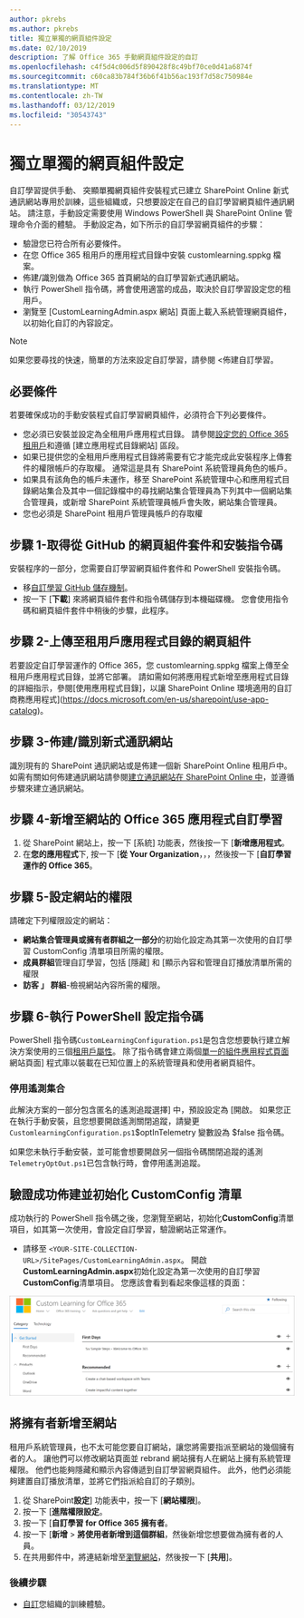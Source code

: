 ```yaml
---
author: pkrebs
ms.author: pkrebs
title: 獨立單獨的網頁組件設定
ms.date: 02/10/2019
description: 了解 Office 365 手動網頁組件設定的自訂
ms.openlocfilehash: c4f5d4c006d5f890428f8c49bf70ce0d41a6874f
ms.sourcegitcommit: c60ca83b784f36b6f41b56ac193f7d58c750984e
ms.translationtype: MT
ms.contentlocale: zh-TW
ms.lasthandoff: 03/12/2019
ms.locfileid: "30543743"
---
```

# <a name="stand-alone-web-part-setup"></a>獨立單獨的網頁組件設定

自訂學習提供手動、 突顯單獨網頁組件安裝程式已建立 SharePoint Online 新式通訊網站專用於訓練，這些組織或，只想要設定在自己的自訂學習網頁組件通訊網站。 請注意，手動設定需要使用 Windows PowerShell 與 SharePoint Online 管理命令介面的體驗。 手動設定為，如下所示的自訂學習網頁組件的步驟：

- 驗證您已符合所有必要條件。
- 在您 Office 365 租用戶的應用程式目錄中安裝 customlearning.sppkg 檔案。
- 佈建/識別做為 Office 365 首頁網站的自訂學習新式通訊網站。
- 執行 PowerShell 指令碼，將會使用適當的成品，取決於自訂學習設定您的租用戶。
- 瀏覽至 [CustomLearningAdmin.aspx 網站] 頁面上載入系統管理網頁組件，以初始化自訂的內容設定。

> [!NOTE]
> 如果您要尋找的快速，簡單的方法來設定自訂學習，請參閱 <<c0>佈建自訂學習。

## <a name="prerequisites"></a>必要條件
若要確保成功的手動安裝程式自訂學習網頁組件，必須符合下列必要條件。 

- 您必須已安裝並設定為全租用戶應用程式目錄。 請參閱[設定您的 Office 365 租用戶](https://docs.microsoft.com/en-us/sharepoint/dev/spfx/set-up-your-developer-tenant#create-app-catalog-site)和遵循 [建立應用程式目錄網站] 區段。 
- 如果已提供您的全租用戶應用程式目錄將需要有它才能完成此安裝程序上傳套件的權限帳戶的存取權。 通常這是具有 SharePoint 系統管理員角色的帳戶。 
- 如果具有該角色的帳戶未運作，移至 SharePoint 系統管理中心和應用程式目錄網站集合及其中一個記錄檔中的尋找網站集合管理員為下列其中一個網站集合管理員，或新增 SharePoint 系統管理員帳戶會失敗，網站集合管理員。 
- 您也必須是 SharePoint 租用戶管理員帳戶的存取權

## <a name="step-1---get-the-web-part-package-and-setup-script-from-github"></a>步驟 1-取得從 GitHub 的網頁組件套件和安裝指令碼
安裝程序的一部分，您需要自訂學習網頁組件套件和 PowerShell 安裝指令碼。

- 移[自訂學習 GitHub 儲存機制](https://github.com/pnp/custom-learning-office-365)。
- 按一下 [**下載**] 來將網頁組件套件和指令碼儲存到本機磁碟機。 您會使用指令碼和網頁組件套件中稍後的步驟，此程序。

## <a name="step-2---upload-the-web-part-to-the-tenant-app-catalog"></a>步驟 2-上傳至租用戶應用程式目錄的網頁組件
若要設定自訂學習運作的 Office 365，您 customlearning.sppkg 檔案上傳至全租用戶應用程式目錄，並將它部署。 請如需如何將應用程式新增至應用程式目錄的詳細指示，參閱[使用應用程式目錄]，以讓 SharePoint Online 環境適用的自訂商務應用程式](https://docs.microsoft.com/en-us/sharepoint/use-app-catalog)。

## <a name="step-3---provisionidentify-a-modern-communication-site"></a>步驟 3-佈建/識別新式通訊網站
識別現有的 SharePoint 通訊網站或是佈建一個新 SharePoint Online 租用戶中。 如需有關如何佈建通訊網站請參閱[建立通訊網站在 SharePoint Online 中](https://support.office.com/en-us/article/create-a-communication-site-in-sharepoint-online-7fb44b20-a72f-4d2c-9173-fc8f59ba50eb)，並遵循步驟來建立通訊網站。

## <a name="step-4---add-the-custom-learning-for-office-365-app-to-the-site"></a>步驟 4-新增至網站的 Office 365 應用程式自訂學習

1. 從 SharePoint 網站上，按一下 [系統] 功能表，然後按一下 [**新增應用程式**。 
2. 在**您的應用程式**下, 按一下 [**從 Your Organization**，，，然後按一下 [**自訂學習運作的 Office 365**。 

## <a name="step-5---set-permissions-for-the-site"></a>步驟 5-設定網站的權限
請確定下列權限設定的網站：
- **網站集合管理員或擁有者群組之一部分**的初始化設定為其第一次使用的自訂學習 CustomConfig 清單項目所需的權限。 
- **成員群組**管理自訂學習，包括 [隱藏] 和 [顯示內容和管理自訂播放清單所需的權限
- **訪客 」 群組**-檢視網站內容所需的權限。 

## <a name="step-6--execute-powershell-configuration-script"></a>步驟 6-執行 PowerShell 設定指令碼
PowerShell 指令碼`CustomLearningConfiguration.ps1`是包含您想要執行建立解決方案使用的三個[租用戶屬性](https://docs.microsoft.com/en-us/sharepoint/dev/spfx/tenant-properties)。 除了指令碼會建立兩個[單一的組件應用程式頁面](https://docs.microsoft.com/en-us/sharepoint/dev/spfx/web-parts/single-part-app-pages)網站頁面] 程式庫以裝載在已知位置上的系統管理員和使用者網頁組件。

### <a name="disabling-telemetry-collection"></a>停用遙測集合
此解決方案的一部分包含匿名的遙測追蹤選擇] 中，預設設定為 [開啟。 如果您正在執行手動安裝，且您想要開啟遙測關閉追蹤，請變更`CustomlearningConfiguration.ps1`$optInTelemetry 變數設為 $false 指令碼。

如果您未執行手動安裝，並可能會想要開啟另一個指令碼關閉追蹤的遙測`TelemetryOptOut.ps1`已包含執行時，會停用遙測追蹤。

## <a name="validate-provisioning-success-and-initialize-the-customconfig-list"></a>驗證成功佈建並初始化 CustomConfig 清單

成功執行的 PowerShell 指令碼之後，您瀏覽至網站，初始化**CustomConfig**清單項目，如其第一次使用，會設定自訂學習，驗證網站正常運作。

- 請移至 `<YOUR-SITE-COLLECTION-URL>/SitePages/CustomLearningAdmin.aspx`。 開啟**CustomLearningAdmin.aspx**初始化設定為第一次使用的自訂學習**CustomConfig**清單項目。 您應該會看到看起來像這樣的頁面：

![cg adminapppage.png](media/cg-adminapppage.png)

## <a name="add-owners-to-site"></a>將擁有者新增至網站
租用戶系統管理員，也不太可能您要自訂網站，讓您將需要指派至網站的幾個擁有者的人。 讓他們可以修改網站頁面並 rebrand 網站擁有人在網站上擁有系統管理權限。 他們也能夠隱藏和顯示內容傳遞到自訂學習網頁組件。 此外，他們必須能夠建置自訂播放清單，並將它們指派給自訂的子類別。  

1. 從 SharePoint**設定**] 功能表中，按一下 [**網站權限**]。
2. 按一下 [**進階權限設定**。
3. 按一下 [**自訂學習 for Office 365 擁有者**。
4. 按一下 [**新增** > **將使用者新增到這個群組**，然後新增您想要做為擁有者的人員。 
5. 在共用郵件中，將連結新增至[瀏覽網站](https://docs.microsoft.com/en-us/Office365/CustomLearning/custom_explore)，然後按一下 [**共用**]。

### <a name="next-steps"></a>後續步驟
- [自訂](custom_overview.md)您組織的訓練體驗。

